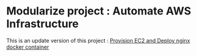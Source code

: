 # Modularize project : Automate AWS Infrastructure

This is an update version of this project : [Provision EC2 and Deploy nginx docker container](https://github.com/hotiaDiallo/terraform-playground/tree/deploy-to-ec2)
